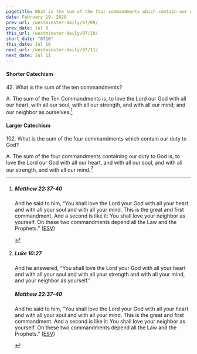 ```yaml
---
pagetitle: What is the sum of the four commandments which contain our duty to God?
date: February 19, 2020
prev_url: /westminster-daily/07/09/
prev_date: Jul 9
this_url: /westminster-daily/07/10/
short_date: "0710"
this_date: Jul 10
next_url: /westminster-daily/07/11/
next_date: Jul 11
---
```


#### Shorter Catechism

<span class="q">42.</span> What is the sum of the ten commandments?

<span class="q">A.</span> The sum of the Ten Commandments is, to love the Lord our God with all our heart, with all our soul, with all our strength, and with all our mind; and our neighbor as ourselves.[^fnref:wsc1]


[^fnref:wsc1]: <div class="esv"><h5>Matthew 22:37-40</h5> <div class="esv-text"><p id="p40022037.01-1">And he said to him, <span class="woc">&#8220;You shall love the Lord your God with all your heart and with all your soul and with all your mind.</span> <span class="woc">This is the great and first commandment.</span> <span class="woc">And a second is like it: You shall love your neighbor as yourself.</span> <span class="woc">On these two commandments depend all the Law and the Prophets.&#8221;</span>  (<a href="http://www.esv.org" class="copyright">ESV</a>)</p> </div> </div>


#### Larger Catechism

<span class="q">102.</span> What is the sum of the four commandments which contain our duty to God?

<span class="q">A.</span> The sum of the four commandments containing our duty to God is, to love the Lord our God with all our heart, and with all our soul, and with all our strength, and with all our mind.[^fnref:wlc1]


[^fnref:wlc1]: <div class="esv"><h5>Luke 10:27</h5> <div class="esv-text"><p id="p42010027.01-1">And he answered, &#8220;You shall love the Lord your God with all your heart and with all your soul and with all your strength and with all your mind, and your neighbor as yourself.&#8221;</p> </div><h5>Matthew 22:37-40</h5> <div class="esv-text"><p id="p40022037.01-2">And he said to him, <span class="woc">&#8220;You shall love the Lord your God with all your heart and with all your soul and with all your mind.</span> <span class="woc">This is the great and first commandment.</span> <span class="woc">And a second is like it: You shall love your neighbor as yourself.</span> <span class="woc">On these two commandments depend all the Law and the Prophets.&#8221;</span>  (<a href="http://www.esv.org" class="copyright">ESV</a>)</p> </div> </div>

